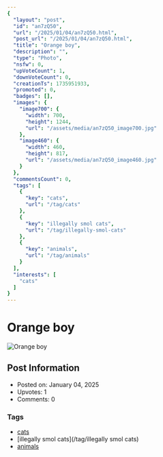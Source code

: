 ```yaml
---
{
  "layout": "post",
  "id": "an7zQ50",
  "url": "/2025/01/04/an7zQ50.html",
  "post_url": "/2025/01/04/an7zQ50.html",
  "title": "Orange boy",
  "description": "",
  "type": "Photo",
  "nsfw": 0,
  "upVoteCount": 1,
  "downVoteCount": 0,
  "creationTs": 1735951933,
  "promoted": 0,
  "badges": [],
  "images": {
    "image700": {
      "width": 700,
      "height": 1244,
      "url": "/assets/media/an7zQ50_image700.jpg"
    },
    "image460": {
      "width": 460,
      "height": 817,
      "url": "/assets/media/an7zQ50_image460.jpg"
    }
  },
  "commentsCount": 0,
  "tags": [
    {
      "key": "cats",
      "url": "/tag/cats"
    },
    {
      "key": "illegally smol cats",
      "url": "/tag/illegally-smol-cats"
    },
    {
      "key": "animals",
      "url": "/tag/animals"
    }
  ],
  "interests": [
    "cats"
  ]
}
---
```


# Orange boy

![Orange boy](/assets/media/an7zQ50_image700.jpg)

## Post Information

- Posted on: January 04, 2025
- Upvotes: 1
- Comments: 0

### Tags

- [cats](/tag/cats)
- [illegally smol cats](/tag/illegally smol cats)
- [animals](/tag/animals)
